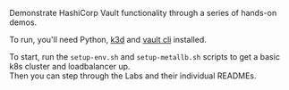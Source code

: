 Demonstrate HashiCorp Vault functionality through a series of hands-on demos.

To run, you'll need Python, [k3d](https://k3d.io/stable/#releases) and [vault cli](https://developer.hashicorp.com/vault/tutorials/get-started/install-binary) installed.

To start, run the `setup-env.sh` and `setup-metallb.sh` scripts to get a basic k8s cluster and loadbalancer up.  
Then you can step through the Labs and their individual READMEs.